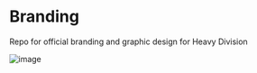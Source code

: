 # Branding
Repo for official branding and graphic design for Heavy Division

![image](https://user-images.githubusercontent.com/52870481/173100589-4bf3f3d3-4124-488a-9d61-2f1f7e80993a.png)
